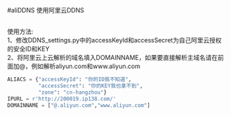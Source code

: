 #aliDDNS
使用阿里云DDNS
##
使用方法:\
1、修改DDNS_settings.py中的accessKeyId和accessSecret为自己阿里云授权的安全ID和KEY\
2、将阿里云上云解析的域名填入DOMAINNAME，如果要直接解析主域名请在前面加@，例如解析aliyun.com和www.aliyun.com
```python
ALIACS = {"accessKeyId": "你的ID我不知道",
          "accessSecret": "你的KEY我也拿不到",
          "zone": "cn-hangzhou"}
IPURL = r'http://200019.ip138.com/'
DOMAINNAME = ["@.aliyun.com","www.aliyun.com"]
```
